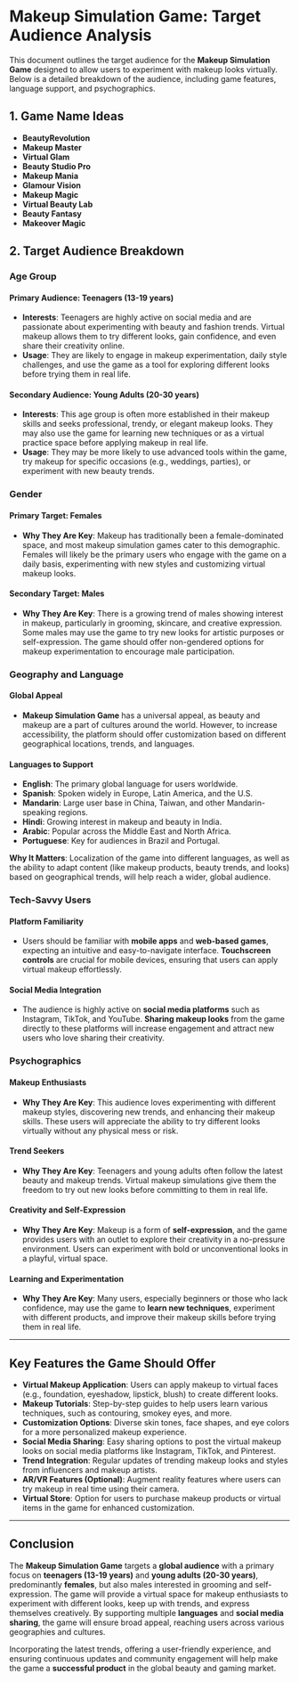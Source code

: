    # Makeup Simulation Game: Target Audience Analysis
   
This document outlines the target audience for the **Makeup Simulation Game** designed to allow users to experiment with makeup looks virtually. Below is a detailed breakdown of the audience, including game features, language support, and psychographics.

## 1. **Game Name Ideas**

- **BeautyRevolution**
- **Makeup Master**
- **Virtual Glam**
- **Beauty Studio Pro**
- **Makeup Mania**
- **Glamour Vision**
- **Makeup Magic**
- **Virtual Beauty Lab**
- **Beauty Fantasy**
- **Makeover Magic**

## 2. **Target Audience Breakdown**

### **Age Group**

#### Primary Audience: **Teenagers (13-19 years)**
- **Interests**: Teenagers are highly active on social media and are passionate about experimenting with beauty and fashion trends. Virtual makeup allows them to try different looks, gain confidence, and even share their creativity online.
- **Usage**: They are likely to engage in makeup experimentation, daily style challenges, and use the game as a tool for exploring different looks before trying them in real life.

#### Secondary Audience: **Young Adults (20-30 years)**
- **Interests**: This age group is often more established in their makeup skills and seeks professional, trendy, or elegant makeup looks. They may also use the game for learning new techniques or as a virtual practice space before applying makeup in real life.
- **Usage**: They may be more likely to use advanced tools within the game, try makeup for specific occasions (e.g., weddings, parties), or experiment with new beauty trends.

### **Gender**

#### Primary Target: **Females**
- **Why They Are Key**: Makeup has traditionally been a female-dominated space, and most makeup simulation games cater to this demographic. Females will likely be the primary users who engage with the game on a daily basis, experimenting with new styles and customizing virtual makeup looks.
  
#### Secondary Target: **Males**
- **Why They Are Key**: There is a growing trend of males showing interest in makeup, particularly in grooming, skincare, and creative expression. Some males may use the game to try new looks for artistic purposes or self-expression. The game should offer non-gendered options for makeup experimentation to encourage male participation.

### **Geography and Language**

#### Global Appeal
- **Makeup Simulation Game** has a universal appeal, as beauty and makeup are a part of cultures around the world. However, to increase accessibility, the platform should offer customization based on different geographical locations, trends, and languages.

#### Languages to Support
- **English**: The primary global language for users worldwide.
- **Spanish**: Spoken widely in Europe, Latin America, and the U.S.
- **Mandarin**: Large user base in China, Taiwan, and other Mandarin-speaking regions.
- **Hindi**: Growing interest in makeup and beauty in India.
- **Arabic**: Popular across the Middle East and North Africa.
- **Portuguese**: Key for audiences in Brazil and Portugal.

**Why It Matters**: 
Localization of the game into different languages, as well as the ability to adapt content (like makeup products, beauty trends, and looks) based on geographical trends, will help reach a wider, global audience.

### **Tech-Savvy Users**

#### Platform Familiarity
- Users should be familiar with **mobile apps** and **web-based games**, expecting an intuitive and easy-to-navigate interface. **Touchscreen controls** are crucial for mobile devices, ensuring that users can apply virtual makeup effortlessly.

#### Social Media Integration
- The audience is highly active on **social media platforms** such as Instagram, TikTok, and YouTube. **Sharing makeup looks** from the game directly to these platforms will increase engagement and attract new users who love sharing their creativity.

### **Psychographics**

#### Makeup Enthusiasts
- **Why They Are Key**: This audience loves experimenting with different makeup styles, discovering new trends, and enhancing their makeup skills. These users will appreciate the ability to try different looks virtually without any physical mess or risk.
  
#### Trend Seekers
- **Why They Are Key**: Teenagers and young adults often follow the latest beauty and makeup trends. Virtual makeup simulations give them the freedom to try out new looks before committing to them in real life.

#### Creativity and Self-Expression
- **Why They Are Key**: Makeup is a form of **self-expression**, and the game provides users with an outlet to explore their creativity in a no-pressure environment. Users can experiment with bold or unconventional looks in a playful, virtual space.

#### Learning and Experimentation
- **Why They Are Key**: Many users, especially beginners or those who lack confidence, may use the game to **learn new techniques**, experiment with different products, and improve their makeup skills before trying them in real life.

---

## **Key Features the Game Should Offer**

- **Virtual Makeup Application**: Users can apply makeup to virtual faces (e.g., foundation, eyeshadow, lipstick, blush) to create different looks.
- **Makeup Tutorials**: Step-by-step guides to help users learn various techniques, such as contouring, smokey eyes, and more.
- **Customization Options**: Diverse skin tones, face shapes, and eye colors for a more personalized makeup experience.
- **Social Media Sharing**: Easy sharing options to post the virtual makeup looks on social media platforms like Instagram, TikTok, and Pinterest.
- **Trend Integration**: Regular updates of trending makeup looks and styles from influencers and makeup artists.
- **AR/VR Features (Optional)**: Augment reality features where users can try makeup in real time using their camera.
- **Virtual Store**: Option for users to purchase makeup products or virtual items in the game for enhanced customization.

---

## **Conclusion**

The **Makeup Simulation Game** targets a **global audience** with a primary focus on **teenagers (13-19 years)** and **young adults (20-30 years)**, predominantly **females**, but also males interested in grooming and self-expression. The game will provide a virtual space for makeup enthusiasts to experiment with different looks, keep up with trends, and express themselves creatively. By supporting multiple **languages** and **social media sharing**, the game will ensure broad appeal, reaching users across various geographies and cultures.

Incorporating the latest trends, offering a user-friendly experience, and ensuring continuous updates and community engagement will help make the game a **successful product** in the global beauty and gaming market.

